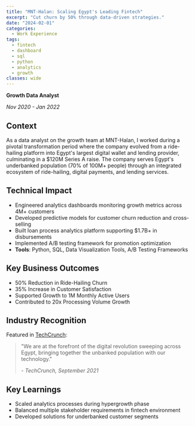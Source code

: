 ```yaml
---
title: "MNT-Halan: Scaling Egypt's Leading Fintech"
excerpt: "Cut churn by 50% through data-driven strategies."
date: "2024-02-01"
categories:
  - Work Experience
tags:
  - fintech
  - dashboard
  - sql
  - python
  - analytics
  - growth
classes: wide
---
```


**Growth Data Analyst**

_Nov 2020 - Jan 2022_

## Context

As a data analyst on the growth team at MNT-Halan, I worked during a pivotal transformation period where the company evolved from a ride-hailing platform into Egypt's largest digital wallet and lending provider, culminating in a $120M Series A raise. The company serves Egypt's underbanked population (70% of 100M+ people) through an integrated ecosystem of ride-hailing, digital payments, and lending services.

## Technical Impact

- Engineered analytics dashboards monitoring growth metrics across 4M+ customers
- Developed predictive models for customer churn reduction and cross-selling
- Built loan process analytics platform supporting $1.7B+ in disbursements
- Implemented A/B testing framework for promotion optimization
- **Tools**: Python, SQL, Data Visualization Tools, A/B Testing Frameworks

## Key Business Outcomes

- 50% Reduction in Ride-Hailing Churn
- 35% Increase in Customer Satisfaction
- Supported Growth to 1M Monthly Active Users
- Contributed to 20x Processing Volume Growth

## Industry Recognition

Featured in [TechCrunch](https://techcrunch.com/2021/09/08/egyptian-fintech-mnt-halan-lands-120m-from-apis-partners-disruptech-and-others/):

> "We are at the forefront of the digital revolution sweeping across Egypt, bringing together the unbanked population with our technology."
>
> _- TechCrunch, September 2021_

## Key Learnings

- Scaled analytics processes during hypergrowth phase
- Balanced multiple stakeholder requirements in fintech environment
- Developed solutions for underbanked customer segments
